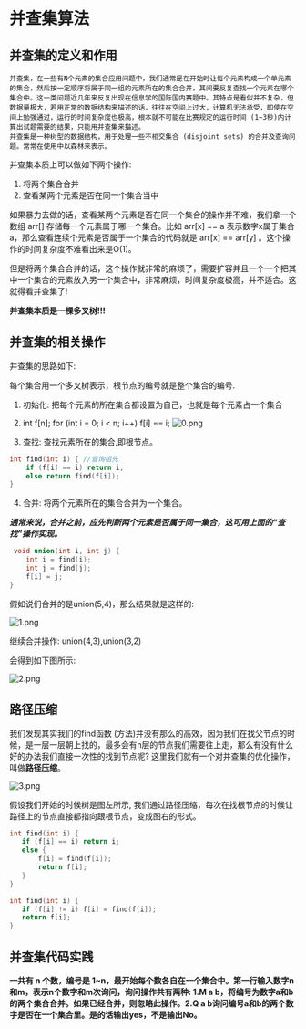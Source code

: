 # 并查集算法

## 并查集的定义和作用

 ```text
 并查集，在一些有N个元素的集合应用问题中，我们通常是在开始时让每个元素构成一个单元素的集合，然后按一定顺序将属于同一组的元素所在的集合合并，其间要反复查找一个元素在哪个集合中。这一类问题近几年来反复出现在信息学的国际国内赛题中。其特点是看似并不复杂，但数据量极大，若用正常的数据结构来描述的话，往往在空间上过大，计算机无法承受，即使在空间上勉强通过，运行的时间复杂度也极高，根本就不可能在比赛规定的运行时间 (1~3秒)内计算出试题需要的结果，只能用并查集来描述。
 并查集是一种树型的数据结构，用于处理一些不相交集合 (disjoint sets) 的合并及查询问题。常常在使用中以森林来表示。
 ```

 并查集本质上可以做如下两个操作:

  1. 将两个集合合并
  2. 查看某两个元素是否在同一个集合当中

  如果暴力去做的话，查看某两个元素是否在同一个集合的操作并不难，我们拿一个数组 arr[] 存储每一个元素属于哪一个集合。比如 arr[x] == a 表示数字x属于集合a，那么查看连续个元素是否属于一个集合的代码就是 arr[x] == arr[y] 。这个操作的时间复杂度不难看出来是O(1)。

  但是将两个集合合并的话，这个操作就非常的麻烦了，需要扩容并且一个一个把其中一个集合的元素放入另一个集合中，非常麻烦，时间复杂度极高，并不适合。这就得看并查集了!

  **并查集本质是一棵多叉树!!!**

## 并查集的相关操作

并查集的思路如下: 

每个集合用一个多叉树表示，根节点的编号就是整个集合的编号.

1. 初始化: 把每个元素的所在集合都设置为自己，也就是每个元素占一个集合

2. int f[n]; for (int i = 0; i < n; i++) f[i] == i;
	![0.png](https://s2.loli.net/2023/07/26/o6iEvtXVlLTcahf.png)

3. 查找: 查找元素所在的集合,即根节点。

```C
int find(int i) { //查询祖先
	if (f[i] == i) return i;
	else return find(f[i]);
}
```

4. 合并: 将两个元素所在的集合合并为一个集合。

***通常来说，合并之前，应先判断两个元素是否属于同一集合，这可用上面的“查找”操作实现。***

```C
 void union(int i, int j) {
	int i = find(i);
	int j = find(j);
	f[i] = j;
}
```

假如说们合并的是union(5,4)，那么结果就是这样的:
 
 ![1.png](https://s2.loli.net/2023/07/26/aRynt5PDVGNzckS.png)

继续合并操作: union(4,3),union(3,2)

会得到如下图所示: 

 ![2.png](https://s2.loli.net/2023/07/26/34crtHbedul765z.png)

## 路径压缩

 我们发现其实我们的find函数 (方法)并没有那么的高效，因为我们在找父节点的时候，是一层一层朝上找的，最多会有n层的节点我们需要往上走，那么有没有什么好的办法我们直接一次性的找到节点呢? 这里我们就有一个对并查集的优化操作，叫做**路径压缩**。

 ![3.png](https://s2.loli.net/2023/07/26/U6cSiVmZl9jQaM5.png)
  
 假设我们开始的时候树是图左所示, 我们通过路径压缩，每次在找根节点的时候让路径上的节点直接都指向跟根节点，变成图右的形式。

 ```C
 int find(int i) {
	if (f[i] == i) return i;
	else {
		f[i] = find(f[i]);
		return f[i];
	}
 }

 int find(int i) {
	if (f[i] != i) f[i] = find(f[i]);
	return f[i];
 }
 ```

## 并查集代码实践

 **一共有 n 个数，编号是 1~n，最开始每个数各自在一个集合中。第一行输入数字n和m，表示n个数字和m次询问，询问操作共有两种: 1.M a b，将编号为数字a和b的两个集合合并。如果已经合并，则忽略此操作。2.Q a b询问编号a和b的两个数字是否在一个集合里。是的话输出yes，不是输出No。**

```go
```
